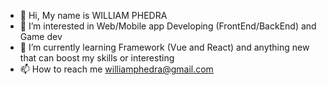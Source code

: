 - 👋 Hi, My name is WILLIAM PHEDRA
- 👀 I’m interested in Web/Mobile app Developing (FrontEnd/BackEnd) and Game dev 
- 🌱 I’m currently learning Framework (Vue and React) and anything new that can boost my skills or interesting
- 📫 How to reach me williamphedra@gmail.com

<!---
DoubleYuPi/DoubleYuPi is a ✨ special ✨ repository because its `README.md` (this file) appears on your GitHub profile.
You can click the Preview link to take a look at your changes.
--->
